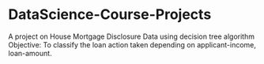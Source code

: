 # DataScience-Course-Projects
A project on House Mortgage Disclosure Data using decision tree algorithm
Objective: To classify the loan action taken depending on applicant-income, loan-amount.
